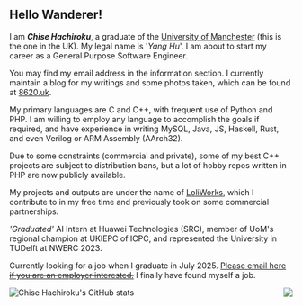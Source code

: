 ## Hello Wanderer!

I am ***Chise Hachiroku***, a graduate of the [University of Manchester](man.ac.uk) (this is the one in the UK). My legal name is '*Yang Hu*'. I am about to start my career as a General Purpose Software Engineer.

You may find my email address in the information section. I currently maintain a blog for my writings and some photos taken, which can be found at [8620.uk](https://chise.hachiroku.com/). 

My primary languages are C and C++, with frequent use of Python and PHP. I am willing to employ any language to accomplish the goals if required, and have experience in writing MySQL, Java, JS, Haskell, Rust, and even Verilog or ARM Assembly (AArch32).

Due to some constraints (commercial and private), some of my best C++ projects are subject to distribution bans, but a lot of hobby repos written in PHP are now publicly available.

My projects and outputs are under the name of [LoliWorks](https://loli.works/), which I contribute to in my free time and previously took on some commercial partnerships.

_'Graduated'_ AI Intern at Huawei Technologies (SRC), member of UoM's regional champion at UKIEPC of ICPC, and represented the University in TUDelft at NWERC 2023. 

~~Currently looking for a job when I graduate in July 2025. [Please email here if you are an employer interested.](mailto:)~~ I finally have found myself a job.

<img align="right" src="https://github-readme-stats.vercel.app/api/top-langs/?username=C8620"/>

![Chise Hachiroku's GitHub stats](https://github-readme-stats.vercel.app/api?username=C8620&count_private=true)
<!--
**c86-moe/c86-moe** is a ✨ _special_ ✨ repository because its `README.md` (this file) appears on your GitHub profile.

Here are some ideas to get you started:

- 🔭 I’m currently working on ...
- 🌱 I’m currently learning ...
- 👯 I’m looking to collaborate on ...
- 🤔 I’m looking for help with ...
- 💬 Ask me about ...
- 📫 How to reach me: ...
- 😄 Pronouns: ...
- ⚡ Fun fact: ...
-->
